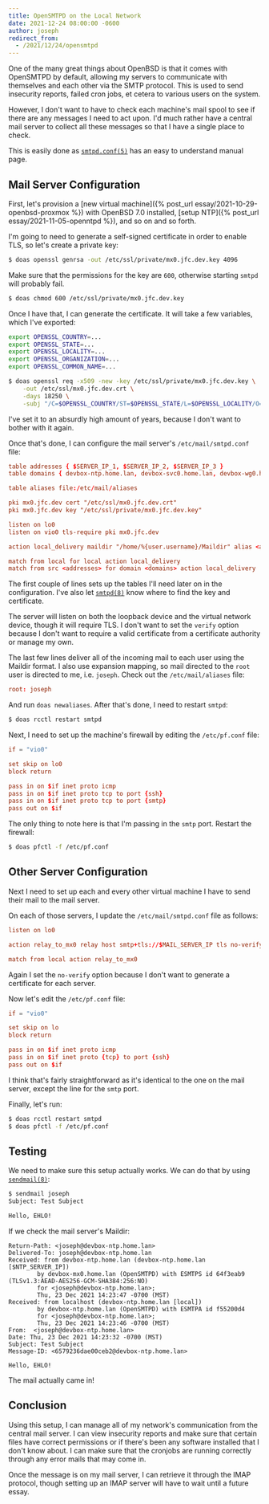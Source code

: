 ```yaml
---
title: OpenSMTPD on the Local Network
date: 2021-12-24 08:00:00 -0600
author: joseph
redirect_from:
  - /2021/12/24/opensmtpd
---
```


One of the many great things about OpenBSD is that it comes with OpenSMTPD by default, allowing my servers to communicate with themselves and each other via the SMTP protocol. This is used to send insecurity reports, failed cron jobs, et cetera to various users on the system.

However, I don't want to have to check each machine's mail spool to see if there are any messages I need to act upon. I'd much rather have a central mail server to collect all these messages so that I have a single place to check.

This is easily done as [`smtpd.conf(5)`](https://man.openbsd.org/smtpd.conf) has an easy to understand manual page.

## Mail Server Configuration

First, let's provision a [new virtual machine]({% post_url essay/2021-10-29-openbsd-proxmox %}) with OpenBSD 7.0 installed, [setup NTP]({% post_url essay/2021-11-05-openntpd %}), and so on and so forth.

I'm going to need to generate a self-signed certificate in order to enable TLS, so let's create a private key:

```sh
$ doas openssl genrsa -out /etc/ssl/private/mx0.jfc.dev.key 4096
```

Make sure that the permissions for the key are `600`, otherwise starting `smtpd` will probably fail.

```sh
$ doas chmod 600 /etc/ssl/private/mx0.jfc.dev.key
```

Once I have that, I can generate the certificate. It will take a few variables, which I've exported:

```sh
export OPENSSL_COUNTRY=...
export OPENSSL_STATE=...
export OPENSSL_LOCALITY=...
export OPENSSL_ORGANIZATION=...
export OPENSSL_COMMON_NAME=...

$ doas openssl req -x509 -new -key /etc/ssl/private/mx0.jfc.dev.key \
    -out /etc/ssl/mx0.jfc.dev.crt \
    -days 18250 \
    -subj "/C=$OPENSSL_COUNTRY/ST=$OPENSSL_STATE/L=$OPENSSL_LOCALITY/O=$OPENSSL_ORGANIZATION/OU=/CN=$OPENSSL_COMMON_NAME"
```

I've set it to an absurdly high amount of years, because I don't want to bother with it again.

Once that's done, I can configure the mail server's `/etc/mail/smtpd.conf` file:

```conf
table addresses { $SERVER_IP_1, $SERVER_IP_2, $SERVER_IP_3 }
table domains { devbox-ntp.home.lan, devbox-svc0.home.lan, devbox-wg0.home.lan }

table aliases file:/etc/mail/aliases

pki mx0.jfc.dev cert "/etc/ssl/mx0.jfc.dev.crt"
pki mx0.jfc.dev key "/etc/ssl/private/mx0.jfc.dev.key"

listen on lo0
listen on vio0 tls-require pki mx0.jfc.dev

action local_delivery maildir "/home/%{user.username}/Maildir" alias <aliases>

match from local for local action local_delivery
match from src <addresses> for domain <domains> action local_delivery
```

The first couple of lines sets up the tables I'll need later on in the configuration. I've also let [`smtpd(8)`](https://man.openbsd.org/smtpd.8) know where to find the key and certificate.

The server will listen on both the loopback device and the virtual network device, though it will require TLS. I don't want to set the `verify` option because I don't want to require a valid certificate from a certificate authority or manage my own.

The last few lines deliver all of the incoming mail to each user using the Maildir format. I also use expansion mapping, so mail directed to the `root` user is directed to me, i.e. `joseph`. Check out the `/etc/mail/aliases` file:

```conf
root: joseph
```

And run `doas newaliases`. After that's done, I need to restart `smtpd`:

```sh
$ doas rcctl restart smtpd
```

Next, I need to set up the machine's firewall by editing the `/etc/pf.conf` file:

```conf
if = "vio0"

set skip on lo0
block return

pass in on $if inet proto icmp
pass in on $if inet proto tcp to port {ssh}
pass in on $if inet proto tcp to port {smtp}
pass out on $if
```

The only thing to note here is that I'm passing in the `smtp` port. Restart the firewall:

```sh
$ doas pfctl -f /etc/pf.conf
```

## Other Server Configuration

Next I need to set up each and every other virtual machine I have to send their mail to the mail server.

On each of those servers, I update the `/etc/mail/smtpd.conf` file as follows:

```conf
listen on lo0

action relay_to_mx0 relay host smtp+tls://$MAIL_SERVER_IP tls no-verify

match from local action relay_to_mx0
```

Again I set the `no-verify` option because I don't want to generate a certificate for each server.

Now let's edit the `/etc/pf.conf` file:

```conf
if = "vio0"

set skip on lo
block return

pass in on $if inet proto icmp
pass in on $if inet proto {tcp} to port {ssh}
pass out on $if
```

I think that's fairly straightforward as it's identical to the one on the mail server, except the line for the `smtp` port.

Finally, let's run:

```sh
$ doas rcctl restart smtpd
$ doas pfctl -f /etc/pf.conf
```

## Testing

We need to make sure this setup actually works. We can do that by using [`sendmail(8)`](https://man.openbsd.org/sendmail):

```sh
$ sendmail joseph
Subject: Test Subject

Hello, EHLO!
```

If we check the mail server's Maildir:

```plaintext
Return-Path: <joseph@devbox-ntp.home.lan>
Delivered-To: joseph@devbox-ntp.home.lan
Received: from devbox-ntp.home.lan (devbox-ntp.home.lan [$NTP_SERVER_IP])
        by devbox-mx0.home.lan (OpenSMTPD) with ESMTPS id 64f3eab9 (TLSv1.3:AEAD-AES256-GCM-SHA384:256:NO)
        for <joseph@devbox-ntp.home.lan>;
        Thu, 23 Dec 2021 14:23:47 -0700 (MST)
Received: from localhost (devbox-ntp.home.lan [local])
        by devbox-ntp.home.lan (OpenSMTPD) with ESMTPA id f55200d4
        for <joseph@devbox-ntp.home.lan>;
        Thu, 23 Dec 2021 14:23:46 -0700 (MST)
From:  <joseph@devbox-ntp.home.lan>
Date: Thu, 23 Dec 2021 14:23:32 -0700 (MST)
Subject: Test Subject
Message-ID: <6579236dae00ceb2@devbox-ntp.home.lan>

Hello, EHLO!
```

The mail actually came in!

## Conclusion

Using this setup, I can manage all of my network's communication from the central mail server. I can view insecurity reports and make sure that certain files have correct permissions or if there's been any software installed that I don't know about. I can make sure that the cronjobs are running correctly through any error mails that may come in.

Once the message is on my mail server, I can retrieve it through the IMAP protocol, though setting up an IMAP server will have to wait until a future essay.
